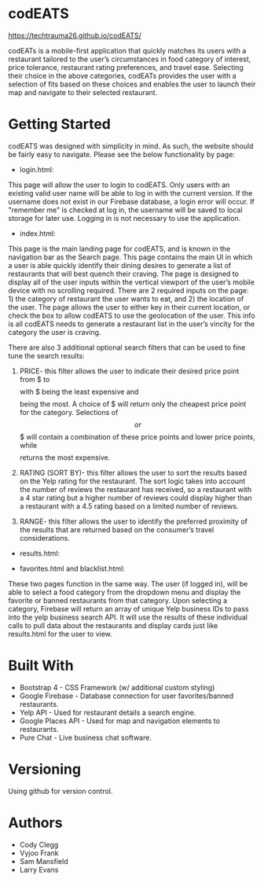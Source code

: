 # codEATS
https://techtrauma26.github.io/codEATS/

codEATs is a mobile-first application that quickly matches its users with a restaurant tailored to the user’s circumstances in food category of interest, price tolerance, restaurant rating preferences, and travel ease. Selecting their choice in the above categories, codEATs provides the user with a selection of fits based on these choices and enables the user to launch their map and navigate to their selected restaurant.

# Getting Started
codEATS was designed with simplicity in mind. As such, the website should be fairly easy to navigate. Please see the below functionality by page:

- login.html:

This page will allow the user to login to codEATS. Only users with an existing valid user name will be able to log in with the current version. If the username does not exist in our Firebase database, a login error will occur. If "remember me" is checked at log in, the username will be saved to local storage for later use. Logging in is not necessary to use the application. 

- index.html:


This page is the main landing page for codEATS, and is known in the navigation bar as the Search page.  This page contains the main UI in which a user is able quickly identify their dining desires to generate a list of restaurants that will best quench their craving.  The page is designed to display all of the user inputs within the vertical viewport of the user’s mobile device with no scrolling required.  There are 2 required inputs on the page: 1) the category of restaurant the user wants to eat, and 2) the location of the user.  The page allows the user to either key in their current location, or check the box to allow codEATS to use the geolocation of the user.  This info is all codEATS needs to generate a restaurant list in the user’s vincity for the category the user is craving.  

There are also 3 additional optional search filters that can be used to fine tune the search results: 

1) PRICE- this filter allows the user to indicate their desired price point from $ to $$$$ with $ being the least expensive and $$$$ being the most.  A choice of $ will return only the cheapest price point for the category.  Selections of $$ or $$$ will contain a combination of these price points and lower price points, while $$$$ returns the most expensive.

2) RATING (SORT BY)- this filter allows the user to sort the results based on the Yelp rating for the restaurant.  The sort logic takes into account the number of reviews the restaurant has received, so a restaurant with a 4 star rating but a higher number of reviews could display higher than a restaurant with a 4.5 rating based on a limited number of reviews.  

3) RANGE- this filter allows the user to identify the preferred proximity of the results that are returned based on the consumer’s travel considerations.

- results.html:


- favorites.html and blacklist.html:

These two pages function in the same way. The user (if logged in), will be able to select a food category from the dropdown menu and display the favorite or banned restaurants from that category. Upon selecting a category, Firebase will return an array of unique Yelp business IDs to pass into the yelp business search API. It will use the results of these individual calls to pull data about the restaurants and display cards just like results.html for the user to view.

# Built With
- Bootstrap 4 - CSS Framework (w/ additional custom styling)
- Google Firebase - Database connection for user favorites/banned restaurants.
- Yelp API - Used for restaurant details a search engine.
- Google Places API - Used for map and navigation elements to restaurants.
- Pure Chat - Live business chat software.

# Versioning
Using github for version control.

# Authors
- Cody Clegg
- Vyjoo Frank
- Sam Mansfield
- Larry Evans
